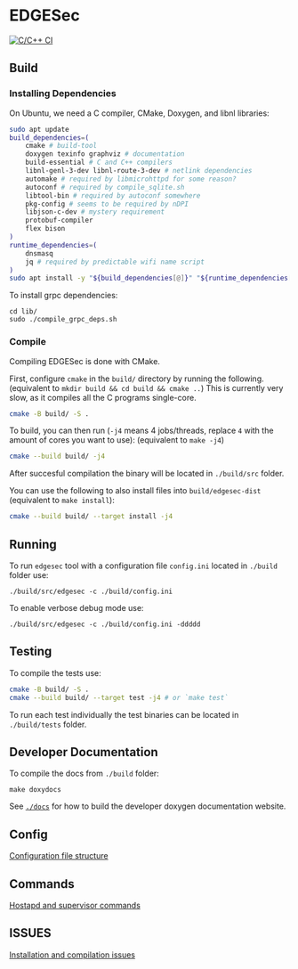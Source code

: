 # EDGESec
[![C/C++ CI](https://github.com/nqminds/EDGESec/workflows/C/C++%20CI/badge.svg?branch=main)](https://github.com/nqminds/EDGESec/actions?query=workflow%3A%22Github+Pages%22)

## Build

### Installing Dependencies

On Ubuntu, we need a C compiler, CMake, Doxygen, and libnl libraries:

```bash
sudo apt update
build_dependencies=(
    cmake # build-tool
    doxygen texinfo graphviz # documentation
    build-essential # C and C++ compilers
    libnl-genl-3-dev libnl-route-3-dev # netlink dependencies
    automake # required by libmicrohttpd for some reason?
    autoconf # required by compile_sqlite.sh
    libtool-bin # required by autoconf somewhere
    pkg-config # seems to be required by nDPI
    libjson-c-dev # mystery requirement
    protobuf-compiler
    flex bison
)
runtime_dependencies=(
    dnsmasq
    jq # required by predictable wifi name script
)
sudo apt install -y "${build_dependencies[@]}" "${runtime_dependencies[@]}
```

To install grpc dependencies:
```console
cd lib/
sudo ./compile_grpc_deps.sh
```

### Compile

Compiling EDGESec is done with CMake.

First, configure `cmake` in the `build/` directory by running the following.
(equivalent to `mkdir build && cd build && cmake ..`)
This is currently very slow, as it compiles all the C programs single-core.

```bash
cmake -B build/ -S .
```

To build, you can then run (`-j4` means 4 jobs/threads, replace `4` with the amount of cores you want to use):
(equivalent to `make -j4`)

```bash
cmake --build build/ -j4
```

After succesful compilation the binary will be located in ```./build/src``` folder.

You can use the following to also install files into `build/edgesec-dist` (equivalent to `make install`):

```bash
cmake --build build/ --target install -j4
```

## Running

To run ```edgesec``` tool with a configuration file ```config.ini``` located in ```./build``` folder use:

```console
./build/src/edgesec -c ./build/config.ini
```

To enable verbose debug mode use:
```console
./build/src/edgesec -c ./build/config.ini -ddddd
```

## Testing

To compile the tests use:

```bash
cmake -B build/ -S .
cmake --build build/ --target test -j4 # or `make test`
```

To run each test individually the test binaries can be located in ```./build/tests``` folder.

## Developer Documentation

To compile the docs from ```./build``` folder:
```console
make doxydocs
```

See [`./docs`](./docs) for how to build the developer doxygen documentation website.

## Config
[Configuration file structure](./docs/CONFIG.md)

## Commands
[Hostapd and supervisor commands](./docs/COMMANDS.md)

## ISSUES
[Installation and compilation issues](./docs/ISSUES.md)
